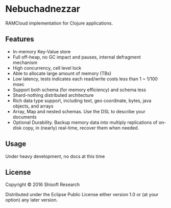# Nebuchadnezzar

RAMCloud implementation for Clojure applications.

## Features

* In-memory Key-Value store
* Full off-heap, no GC impact and pauses, internal defragment mechanism
* High concurrency, cell level lock
* Able to allocate large amount of memory (TBs)
* Low latency, tests indicates each read/write costs less than 1 ~ 1/100 msec
* Support both schema (for memory efficiency) and schema less
* Shard-nothing distributed architecture
* Rich data type support, including text, geo coordinate, bytes, java objects, and arrays
* Array, Map and nested schemas. Use the DSL to describe your documents
* Optional Durability. Backup memory data into multiply replications of on-disk copy, in (nearly) real-time, recover them when needed.

## Usage

Under heavy development, no docs at this time

## License

Copyright © 2016 Shisoft Research

Distributed under the Eclipse Public License either version 1.0 or (at
your option) any later version.
